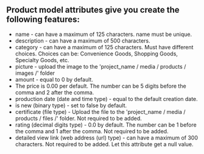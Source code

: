 ## Product model attributes give you create the following features:

- name - can have a maximum of 125 characters. name must be unique.
- description - can have a maximum of 500 characters.
- category - can have a maximum of 125 characters. Must have different choices. Choices can be: Convenience Goods, Shopping Goods, Specialty Goods, etc.
- picture - upload the image to the 'project_name / media / products / images /' folder
- amount - equal to 0 by default.
- The price is 0.00 per default. The number can be 5 digits before the comma and 2 after the comma.
- production date (date and time type) - equal to the default creation date.
- is new (binary type) - set to false by default.
- certificate (file type) - Upload the file to the 'project_name / media / products / files /' folder. Not required to be added.
- rating (decimal digits type) - 0.0 by default. The number can be 1 before the comma and 1 after the comma. Not required to be added.
- detailed view link (web address (url) type) - can have a maximum of 300 characters. Not required to be added. Let this attribute get a null value.
